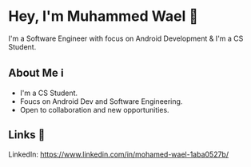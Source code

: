 <h1 class="heading-element" dir="auto">Hey, I'm Muhammed Wael 👋</h1>

<p class="heading-element" dir="auto">I'm a Software Engineer with focus on Android Development &amp; I'm a CS Student.</p>
<h2 class="heading-element" dir="auto">About Me ℹ️</h2>

<ul>
<li class="heading-element" dir="auto">I'm a CS Student.</li>
<li class="heading-element" dir="auto">Foucs on Android Dev and Software Engineering.</li>
<li class="heading-element" dir="auto">Open to collaboration and new opportunities.</li>
</ul>
<h2 class="heading-element" dir="auto">Links 🔗</h2>

<p>LinkedIn: <a href="https://www.linkedin.com/in/mohamed-wael-1aba0527b/">https://www.linkedin.com/in/mohamed-wael-1aba0527b/</a></p>
<p>&nbsp;</p>

